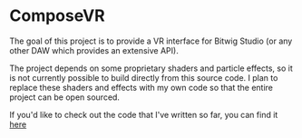# ComposeVR

The goal of this project is to provide a VR interface for Bitwig Studio (or any other DAW which provides an extensive API).

The project depends on some proprietary shaders and particle effects, so it is not currently possible to build directly from this source code. I plan to replace these shaders and effects with my own code so that the entire project can be open sourced.

If you'd like to check out the code that I've written so far, you can find it [here](https://github.com/lane-s/ComposeVR/tree/master/Assets/ComposeVR/Scripts)
